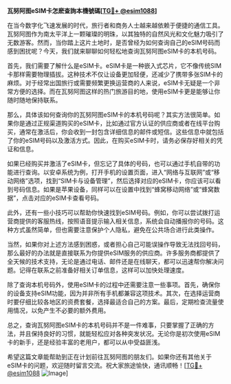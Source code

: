 **瓦努阿图eSIM卡怎麽查詢本機號碼[[TG💪+ @esim1088](https://t.me/s/esim1088)]**

在当今数字化飞速发展的时代，旅行者和商务人士越来越依赖于便捷的通信工具。瓦努阿图作为南太平洋上一颗璀璨的明珠，以其独特的自然风光和文化魅力吸引了无数游客。然而，当你踏上这片土地时，是否曾经为如何查询自己的eSIM号码而感到困扰呢？今天，我们就来聊聊如何轻松地查询瓦努阿图eSIM卡的本机号码。

首先，我们需要了解什么是eSIM卡。eSIM卡是一种嵌入式芯片，它不像传统SIM卡那样需要物理插拔。这种技术不仅让设备更加轻便，还减少了携带多张SIM卡的麻烦。对于经常出国旅行或需要频繁更换运营商的人来说，eSIM卡无疑是一个非常方便的选择。而在瓦努阿图这样的热门旅游目的地，使用eSIM卡更是能够让你随时随地保持联系。

那么，具体该如何查询你的瓦努阿图eSIM卡的本机号码呢？其实方法很简单。如果你是通过正规渠道购买的eSIM卡，比如通过官方认证的供应商或者在线平台购买，通常在激活后，你会收到一封包含详细信息的邮件或短信。这些信息中就包括了你的eSIM号码以及激活方式。因此，在购买eSIM卡时，请务必保存好相关的凭证和信息。

如果已经购买并激活了eSIM卡，但忘记了具体的号码，也可以通过手机自带的功能进行查询。以安卓系统为例，打开手机的设置页面，进入“网络与互联网”或“移动网络”选项，找到“SIM卡与设备管理”，然后选择对应的eSIM卡，你应该可以看到号码信息。如果是苹果设备，同样可以在设置中找到“蜂窝移动网络”或“蜂窝数据”，点击对应的eSIM卡查看号码。

此外，还有一些小技巧可以帮助你快速找到eSIM号码。例如，你可以尝试拨打运营商提供的客服热线，按照语音提示输入相关信息，系统会自动播报你的号码。这种方式虽然简单，但也需要注意保护个人隐私，避免在公共场合进行此类操作。

当然，如果你对上述方法感到困惑，或者担心自己可能误操作导致无法找回号码，那么最好的办法就是直接联系为你提供eSIM服务的供应商。许多服务商都提供了全天候的技术支持，无论是通过电话、邮件还是在线聊天，都可以迅速帮你解决问题。记得在联系之前准备好相关订单信息，这样可以加快处理速度。

除了查询本机号码外，使用eSIM卡的过程中还需要注意一些事项。首先，确保你的设备支持eSIM功能，因为并非所有手机都兼容这项技术。其次，在选择运营商时要仔细比较各地区的资费套餐，选择最适合自己的方案。最后，定期检查流量使用情况，以免产生不必要的额外费用。

总之，查询瓦努阿图eSIM卡的本机号码并不是一件难事，只要掌握了正确的方法，并且保持良好的习惯，就能轻松应对各种突发状况。无论你是初次使用eSIM卡的新手，还是经验丰富的老用户，都可以从中受益匪浅。

希望这篇文章能帮助到正在计划前往瓦努阿图的朋友们。如果你还有其他关于eSIM卡的问题，欢迎随时留言交流。祝大家旅途愉快，通讯顺畅！[[TG💪+ @esim1088](https://t.me/s/esim1088) ![Image](https://i.postimg.cc/4NQfJmqS/Snipaste-2025-05-13-00-14-12.png)]